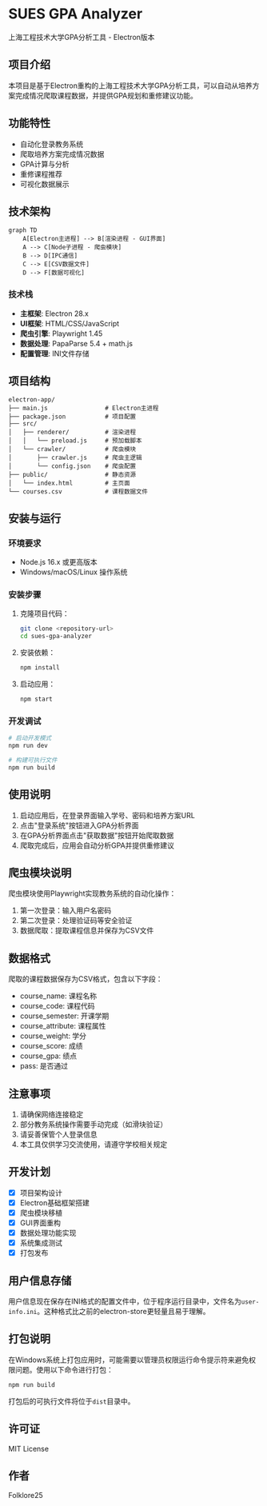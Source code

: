 # SUES GPA Analyzer

上海工程技术大学GPA分析工具 - Electron版本

## 项目介绍

本项目是基于Electron重构的上海工程技术大学GPA分析工具，可以自动从培养方案完成情况爬取课程数据，并提供GPA规划和重修建议功能。

## 功能特性

- 自动化登录教务系统
- 爬取培养方案完成情况数据
- GPA计算与分析
- 重修课程推荐
- 可视化数据展示

## 技术架构

```mermaid
graph TD
    A[Electron主进程] --> B[渲染进程 - GUI界面]
    A --> C[Node子进程 - 爬虫模块]
    B --> D[IPC通信]
    C --> E[CSV数据文件]
    D --> F[数据可视化]
```

### 技术栈

- **主框架**: Electron 28.x
- **UI框架**: HTML/CSS/JavaScript
- **爬虫引擎**: Playwright 1.45
- **数据处理**: PapaParse 5.4 + math.js
- **配置管理**: INI文件存储

## 项目结构

```
electron-app/
├── main.js                # Electron主进程
├── package.json           # 项目配置
├── src/
│   ├── renderer/          # 渲染进程
│   │   └── preload.js     # 预加载脚本
│   └── crawler/           # 爬虫模块
│       ├── crawler.js     # 爬虫主逻辑
│       └── config.json    # 爬虫配置
├── public/                # 静态资源
│   └── index.html         # 主页面
└── courses.csv            # 课程数据文件
```

## 安装与运行

### 环境要求

- Node.js 16.x 或更高版本
- Windows/macOS/Linux 操作系统

### 安装步骤

1. 克隆项目代码：
   ```bash
   git clone <repository-url>
   cd sues-gpa-analyzer
   ```

2. 安装依赖：
   ```bash
   npm install
   ```

3. 启动应用：
   ```bash
   npm start
   ```

### 开发调试

```bash
# 启动开发模式
npm run dev

# 构建可执行文件
npm run build
```

## 使用说明

1. 启动应用后，在登录界面输入学号、密码和培养方案URL
2. 点击"登录系统"按钮进入GPA分析界面
3. 在GPA分析界面点击"获取数据"按钮开始爬取数据
4. 爬取完成后，应用会自动分析GPA并提供重修建议

## 爬虫模块说明

爬虫模块使用Playwright实现教务系统的自动化操作：

1. 第一次登录：输入用户名密码
2. 第二次登录：处理验证码等安全验证
3. 数据爬取：提取课程信息并保存为CSV文件

## 数据格式

爬取的课程数据保存为CSV格式，包含以下字段：
- course_name: 课程名称
- course_code: 课程代码
- course_semester: 开课学期
- course_attribute: 课程属性
- course_weight: 学分
- course_score: 成绩
- course_gpa: 绩点
- pass: 是否通过

## 注意事项

1. 请确保网络连接稳定
2. 部分教务系统操作需要手动完成（如滑块验证）
3. 请妥善保管个人登录信息
4. 本工具仅供学习交流使用，请遵守学校相关规定

## 开发计划

- [x] 项目架构设计
- [x] Electron基础框架搭建
- [x] 爬虫模块移植
- [x] GUI界面重构
- [x] 数据处理功能实现
- [x] 系统集成测试
- [x] 打包发布

## 用户信息存储

用户信息现在保存在INI格式的配置文件中，位于程序运行目录中，文件名为`user-info.ini`。这种格式比之前的electron-store更轻量且易于理解。

## 打包说明

在Windows系统上打包应用时，可能需要以管理员权限运行命令提示符来避免权限问题。使用以下命令进行打包：

```bash
npm run build
```

打包后的可执行文件将位于`dist`目录中。

## 许可证

MIT License

## 作者

Folklore25
